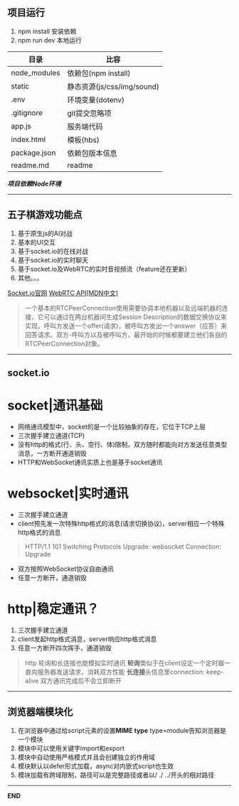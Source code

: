 ## 项目运行
1. npm install 安装依赖 
2. npm run dev 本地运行

目录|比容
--|--
node_modules|依赖包(npm install)
static|静态资源(js/css/img/sound)
.env|环境变量(dotenv)
.gitignore|git提交忽略项
app.js|服务端代码
index.html|模板(hbs)
package.json|依赖包版本信息
readme.md|readme

***项目依赖Node环境***

---

## 五子棋游戏功能点
1. 基于原生js的AI对战
2. 基本的UI交互
3. 基于socket.io的在线对战
4. 基于socket.io的实时聊天
5. 基于socket.io及WebRTC的实时音视频流（feature还在更新）
6. 其他。。。

[Socket.io官网](https://socket.io/docs/)
[WebRTC API(MDN中文)](https://developer.mozilla.org/zh-CN/docs/Web/API/WebRTC_API)
>一个基本的RTCPeerConnection使用需要协调本地机器以及远端机器的连接，它可以通过在两台机器间生成Session Description的数据交换协议来实现。呼叫方发送一个offer(请求)，被呼叫方发出一个answer（应答）来回答请求。双方-呼叫方以及被呼叫方，最开始的时候都要建立他们各自的RTCPeerConnection对象。


---

## socket.io

# socket|通讯基础
- 网络通讯模型中，socket的是一个比较抽象的存在，它位于TCP上层
- 三次握手建立通道(TCP)
- 没有http的格式(行、头、空行、体)限制，双方随时都能向对方发送任意类型消息，一方断开通道销毁
- HTTP和WebSocket通讯实质上也是基于socket通讯

# websocket|实时通讯
- 三次握手建立通道
- client预先发一次特殊http格式的消息(请求切换协议)，server相应一个特殊http格式的消息
>HTTP/1.1 101 Switching Protocols
>Upgrade: websocket 
>Connection: Upgrade

- 双方按照WebSocket协议自由通讯
- 任意一方断开，通道销毁 

# http|稳定通讯？
1. 三次握手建立通道
2. client发起http格式消息，server响应http格式消息
3. 任意一方断开四次挥手，通道销毁
>http 轮询和长连接也能模拟实时通讯
**轮询**类似于在client设定一个定时器一直向服务器发送请求，消耗双方性能
**长连接**头信息里connection: keep-alive 双方通讯完成后不会立即断开

---

## 浏览器端模块化
1. 在浏览器中通过给script元素的设置**MIME type** type=module告知浏览器是一个模块
2. 模块中可以使用关键字import和export
3. 模块中自动使用严格模式并且会创建独立的作用域
4. 模块默认以defer形式加载，async对内嵌式script也生效
5. 模块加载有跨域限制，路径可以是完整路径或者以/ ./ ../开头的相对路径

---


**END**